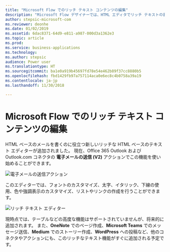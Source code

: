 ```yaml
---
title: "Microsoft Flow でのリッチ テキスト コンテンツの編集"
description: "Microsoft Flow デザイナーでは、HTML エディタでリッチ テキストの書式設定がサポートされるようになりました。"
author: stepsic-microsoft-com
ms.reviewer: deonhe
ms.date: 01/02/2019
ms.assetid: 6dac8371-64d9-e811-a987-000d3a1362e3
ms.topic: article
ms.prod: 
ms.service: business-applications
ms.technology: 
ms.author: stepsic
audience: Power user
ms.translationtype: HT
ms.sourcegitcommit: ba1e0a919b45697fd78e54e462b89f37cc8880b5
ms.openlocfilehash: fbd1429fb97a757114aca0e6ec8c4b0758a39a19
ms.contentlocale: ja-jp
ms.lasthandoff: 11/30/2018

---
```

# <a name="edit-rich-text-content-in-microsoft-flow"></a>Microsoft Flow でのリッチ テキスト コンテンツの編集




HTML ベースのメールを書くのに役立つ新しいリッチな HTML ベースのテキスト エディターが追加されました。 現在、Office 365 Outlook および Outlook.com コネクタの **電子メールの送信 (V2)** アクションでこの機能を使い始めることができます。

![電子メールの送信アクション](media/edit-rich-text-0.png "電子メールの送信アクション")

このエディターでは、フォントのカスタマイズ、太字、イタリック、下線の使用、色や強調表示のカスタマイズ、リストやリンクの作成を行うことができます。

![リッチ テキスト エディター](media/edit-rich-text-1.png "リッチ テキスト エディター")

現時点では、テーブルなどの高度な機能はサポートされていませんが、将来的に追加されます。 また、**OneNote** でのページ作成、**Microsoft Teams** でのメッセージ送信、**Medium** でのストーリー作成、**WordPress** への投稿など、他のコネクタやアクションにも、このリッチなテキスト機能がすぐに追加される予定です。

